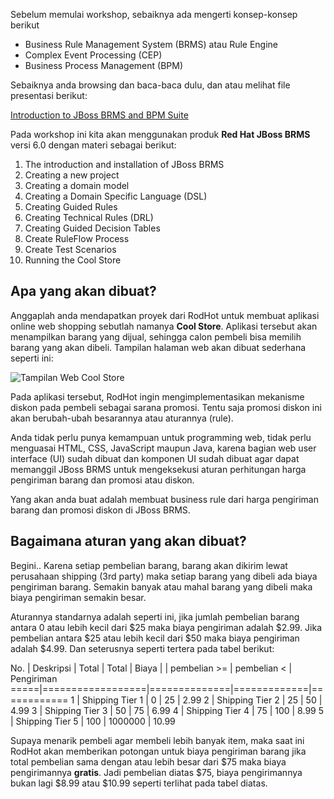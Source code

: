 Sebelum memulai workshop, sebaiknya ada mengerti konsep-konsep berikut
 - Business Rule Management System (BRMS) atau Rule Engine
 - Complex Event Processing (CEP)
 - Business Process Management (BPM)

Sebaiknya anda browsing dan baca-baca dulu, dan atau melihat file presentasi berikut:

[Introduction to JBoss BRMS and BPM Suite](http://bpmworkshop-onthe.rhcloud.com/introduction.html#/)

Pada workshop ini kita akan menggunakan produk __Red Hat JBoss BRMS__ versi 6.0 dengan materi sebagai berikut: 

1. The introduction and installation of JBoss BRMS 
2. Creating a new project
3. Creating a domain model
4. Creating a Domain Specific Language (DSL)
5. Creating Guided Rules
6. Creating Technical Rules (DRL)
7. Creating Guided Decision Tables
8. Create RuleFlow Process
9. Create Test Scenarios
10. Running the Cool Store

Apa yang akan dibuat?
---------------------

Anggaplah anda mendapatkan proyek dari RodHot untuk membuat aplikasi online web shopping sebutlah namanya __Cool Store__. 
Aplikasi tersebut akan menampilkan barang yang dijual, sehingga calon pembeli bisa memilih barang yang akan dibeli. 
Tampilan halaman web akan dibuat sederhana seperti ini:

![Tampilan Web Cool Store](http://2.bp.blogspot.com/-X64UDSwHcxo/Ux8rHmJbA-I/AAAAAAAAVOk/Xgn2fRUjbAo/s1600/coolstore-shoppingcart.png)


Pada aplikasi tersebut, RodHot ingin mengimplementasikan mekanisme diskon pada pembeli sebagai sarana promosi. Tentu saja
promosi diskon ini akan berubah-ubah besarannya atau aturannya (rule).

Anda tidak perlu punya kemampuan untuk programming web, tidak perlu menguasai HTML, CSS, JavaScript maupun Java, karena bagian
web user interface (UI) sudah dibuat dan komponen UI sudah dibuat agar dapat memanggil JBoss BRMS untuk mengeksekusi aturan 
perhitungan harga pengiriman barang dan promosi atau diskon.

Yang akan anda buat adalah membuat business rule dari harga pengiriman barang dan promosi diskon di JBoss BRMS.

Bagaimana aturan yang akan dibuat?
----------------------------------
Begini..
Karena setiap pembelian barang, barang akan dikirim lewat perusahaan shipping (3rd party) maka setiap barang yang dibeli
ada biaya pengiriman barang. Semakin banyak atau mahal barang yang dibeli maka biaya pengiriman semakin besar.

Aturannya standarnya adalah seperti ini, jika jumlah pembelian barang antara  0 atau lebih kecil dari $25 maka biaya 
pengiriman adalah $2.99. Jika pembelian antara $25 atau lebih kecil dari $50 maka biaya pengiriman adalah $4.99.
Dan seterusnya seperti tertera pada tabel berikut:

No.  | Deskripsi        | Total        | Total       | Biaya 
     |                  | pembelian >= | pembelian < | Pengiriman 
=====|==================|==============|=============|============
1    | Shipping Tier 1  |            0 |         25  |   2.99
2    | Shipping Tier 2  |           25 |         50  |   4.99
3    | Shipping Tier 3  |           50 |         75  |   6.99
4    | Shipping Tier 4  |           75 |        100  |   8.99
5    | Shipping Tier 5  |          100 |    1000000  |  10.99


Supaya menarik pembeli agar membeli lebih banyak item, maka saat ini RodHot akan memberikan potongan untuk biaya pengiriman barang jika total pembelian sama dengan atau lebih besar dari $75 maka biaya pengirimannya __gratis__. Jadi pembelian diatas $75, biaya pengirimannya bukan lagi $8.99 atau $10.99 seperti terlihat pada tabel diatas.









